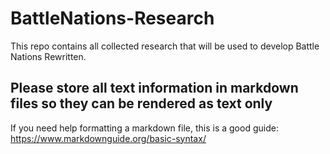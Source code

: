 # BattleNations-Research
This repo contains all collected research that will be used to develop Battle Nations Rewritten.

## **Please store all text information in markdown files so they can be rendered as text only**
If you need help formatting a markdown file, this is a good guide: https://www.markdownguide.org/basic-syntax/
